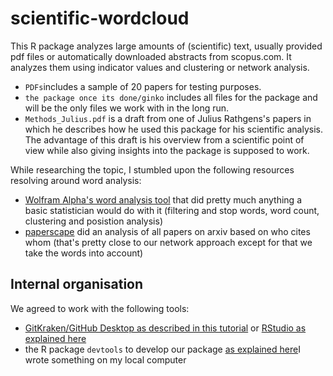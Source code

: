 # scientific-wordcloud
This R package analyzes large amounts of (scientific) text, usually provided pdf files or automatically downloaded abstracts from scopus.com. It analyzes them using indicator values and clustering or network analysis.

* `PDFs`includes a sample of 20 papers for testing purposes.
* `the package once its done/ginko` includes all files for the package and will be the only files we work with in the long run.
* `Methods_Julius.pdf` is a draft from one of Julius Rathgens's papers in which he describes how he used this package for his scientific analysis. The advantage of this draft is his overview from a scientific point of view while also giving insights into the package is supposed to work.

While researching the topic, I stumbled upon the following resources resolving around word analysis:
* [Wolfram Alpha's word analysis tool](https://reference.wolfram.com/language/guide/TextAnalysis.html?fbclid=IwAR01lCl9xT627zSyVMBpYitkZ9qLqQtLp3dMVgccdTB6qHNWsaKZXrEJcPU) that did pretty much anything a basic statistician would do with it (filtering and stop words, word count, clustering and posistion analysis)
* [paperscape](https://paperscape.org) did an analysis of all papers on arxiv based on who cites whom (that's pretty close to our network approach except for that we take the words into account)

## Internal organisation
We agreed to work with the following tools:
* [GitKraken/GitHub Desktop as described in this tutorial](https://www.youtube.com/watch?v=FNgHFFfI4YE&list=PLe6EXFvnTV78WqGmGSq8JPnafR3lAa55n&index=2) or [RStudio as explained here](https://happygitwithr.com/rstudio-git-github.html)
* the R package `devtools` to develop our package [as explained here](https://www.hvitfeldt.me/blog/usethis-workflow-for-package-development/)I wrote something on my local computer
